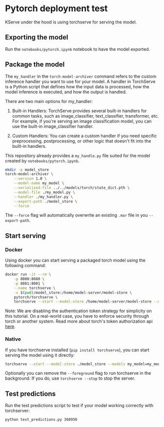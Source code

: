 # Pytorch deployment test

KServe under the hood is using torchserve for serving the model.

## Exporting the model

Run the `notebooks/pytorch.ipynb` notebook to have the model exported.

## Package the model

The `my_handler` in the `torch-model-archiver` command refers to the custom inference handler you want to use for your model. A handler in TorchServe is a Python script that defines how the input data is processed, how the model inference is executed, and how the output is handled.

There are two main options for my_handler:

1. Built-in Handlers: TorchServe provides several built-in handlers for common tasks, such as image_classifier, text_classifier, transformer, etc. For example, if you're serving an image classification model, you can use the built-in image_classifier handler.

2. Custom Handlers: You can create a custom handler if you need specific preprocessing, postprocessing, or other logic that doesn't fit into the built-in handlers.

This repository already provides a `my_handle.py` file suited for the model created by `notebooks/pytorch.ipynb`.

```bash
mkdir -p model_store
torch-model-archiver \
    --version 1.0 \
    --model-name my_model \
    --serialized-file ../../models/torch/state_dict.pth \
    --model-file ./my_model.py \
    --handler ./my_handler.py \
    --export-path ./model_store \
    --force
```

The `--force` flag will automatically overwrite an existing `.mar` file in you `--export-path`.

## Start serving

### Docker

Using docker you can start serving a packaged torch model using the following command:

```bash
docker run -it --rm \
    -p 8080:8080 \
    -p 8081:8081 \
    --name torchserve \
    -v $(pwd)/model_store:/home/model-server/model-store \
    pytorch/torchserve \
    torchserve --start --model-store /home/model-server/model-store --models my_model=my_model.mar --disable-token-auth
```

Note: We are disabling the authentication token strategy for simplicity on this tutorial. On a real-world case, you have to enforce security through torch or another system. Read more about torch's token authorization api [here](https://github.com/pytorch/serve/blob/master/docs/token_authorization_api.md).

### Native

If you have torchserve installed (`pip install torchserve`), you can start serving the model using it directly:

```bash
torchserve --start --model-store ./model_store --models my_model=my_model.mar --foreground --disable-token-auth
```

Optionally you can remove the `--foreground` flag to run torchserve in the background. If you do, use `torchserve --stop` to stop the server.

## Test predictions

Run the test predictions script to test if your model working correctly with torchserver:

```bash
python test_predictions.py 360950
```